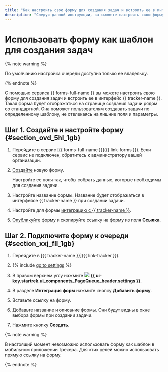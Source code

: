 ```yaml
---
title: "Как настроить свою форму для создания задач и встроить ее в интерфейс {{ tracker-name }}"
description: "Следуя данной инструкции, вы сможете настроить свою форму для создания задач и встроить ее в интерфейс {{ tracker-name }}."
---
```


# Использовать форму как шаблон для создания задач

{% note warning %}

По умолчанию настройка очереди доступна только ее владельцу.

{% endnote %}

С помощью сервиса {{ forms-full-name }} вы можете настроить свою форму для создания задач и встроить ее в интерфейс {{ tracker-name }}. Такая форма будет отображаться на странице создания задачи рядом со стандартной. Она поможет пользователям создавать задачи по определенному шаблону, не отвлекаясь на лишние поля и параметры.

## Шаг 1. Создайте и настройте форму {#section_ovd_5hl_1gb}

1. Перейдите в сервис [{{ forms-full-name }}]({{ link-forms }}). Если сервис не подключен, обратитесь к администратору вашей организации.

1. [Создайте](../../forms/new-form.md) новую форму.
   
   Настройте ее поля так, чтобы собрать данные, которые необходимы для создания задачи.

1. Настройте название формы. Название будет отображаться в интерфейсе {{ tracker-name }} при создании задачи.

1. Настройте для формы [интеграцию с {{ tracker-name }}](../../forms/create-task.md).

1. [Опубликуйте](../../forms/publish.md#section_link) форму и скопируйте ссылку на форму из поля **Ссылка**.

## Шаг 2. Подключите форму к очереди {#section_xxj_fll_1gb}

1. Перейдите в [{{ tracker-name }}]({{ link-tracker }}).

1. {% include [go to settings](../../_includes/tracker/transition-page.md) %} 

1. В правом верхнем углу нажмите ![](../../_assets/tracker/svg/queue-settings.svg) **{{ ui-key.startrek.ui_components_PageQueue_header.settings }}**.

1. В разделе **Интеграция форм** нажмите кнопку **Добавить форму**.

1. Вставьте ссылку на форму.

1. Добавьте название и описание формы. Они будут видны в окне выбора формы при создании задачи.

1. Нажмите кнопку **Создать**.

{% note warning %}

В настоящий момент невозможно использовать форму как шаблон в мобильном приложении Трекера. Для этих целей можно использовать прямую ссылку на форму. 

{% endnote %}
